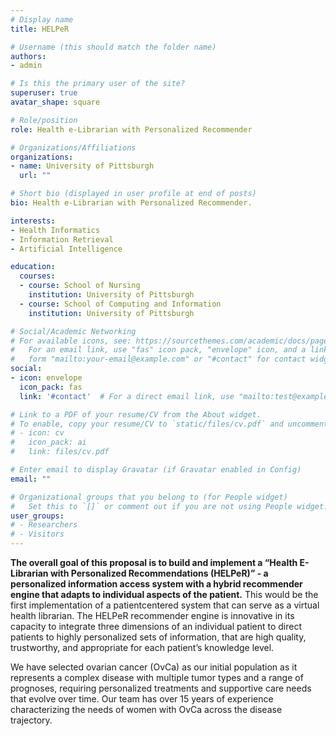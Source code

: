 ```yaml
---
# Display name
title: HELPeR

# Username (this should match the folder name)
authors:
- admin

# Is this the primary user of the site?
superuser: true
avatar_shape: square

# Role/position
role: Health e-Librarian with Personalized Recommender

# Organizations/Affiliations
organizations:
- name: University of Pittsburgh
  url: ""

# Short bio (displayed in user profile at end of posts)
bio: Health e-Librarian with Personalized Recommender.

interests:
- Health Informatics
- Information Retrieval
- Artificial Intelligence

education:
  courses:
  - course: School of Nursing
    institution: University of Pittsburgh
  - course: School of Computing and Information
    institution: University of Pittsburgh

# Social/Academic Networking
# For available icons, see: https://sourcethemes.com/academic/docs/page-builder/#icons
#   For an email link, use "fas" icon pack, "envelope" icon, and a link in the
#   form "mailto:your-email@example.com" or "#contact" for contact widget.
social:
- icon: envelope
  icon_pack: fas
  link: '#contact'  # For a direct email link, use "mailto:test@example.org".

# Link to a PDF of your resume/CV from the About widget.
# To enable, copy your resume/CV to `static/files/cv.pdf` and uncomment the lines below.
# - icon: cv
#   icon_pack: ai
#   link: files/cv.pdf

# Enter email to display Gravatar (if Gravatar enabled in Config)
email: ""

# Organizational groups that you belong to (for People widget)
#   Set this to `[]` or comment out if you are not using People widget.
user_groups:
# - Researchers
# - Visitors
---
```


**The overall goal of this proposal is to build and implement a “Health E-Librarian with Personalized Recommendations (HELPeR)” - a personalized information access system with a hybrid recommender engine that adapts to individual aspects of the patient.** This would be the first implementation of a patientcentered system that can serve as a virtual health librarian. The HELPeR recommender engine is innovative in its capacity to integrate three dimensions of an individual patient to direct patients to highly personalized sets of information, that are high quality, trustworthy, and appropriate for each patient’s knowledge level.

We have selected ovarian cancer (OvCa) as our initial population as it represents a complex disease with multiple tumor types and a range of prognoses, requiring personalized treatments and supportive care needs that evolve over time. Our team has over 15 years of experience characterizing the needs of women with OvCa across the disease trajectory. 
